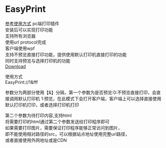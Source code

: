 # EasyPrint
<a href="https://www.cnblogs.com/ives/p/EasyPrint.html">参考使用方式</a>
pc端打印插件  
安装后可以实现打印功能  
支持所有浏览器  
使用url protocol完成  
客户端使用wpf  
支持不预览直接打印功能，提供使用默认打印机直接打印的功能  
同时支持预览与选择打印机的功能  
<a href="https://github.com/leoparddne/EasyPrint/blob/master/EasyPrint/setup.exe">Download</a>

使用方式  
EasyPrint://1&fff  

参数分为两部分使用【&】分隔，第一个参数为是否预览:0:不预览直接打印，会直接调用默认打印机    1:预览，在此模式下会打开客户端，客户端上可以选择直接使用默认打印机打印，或者选择打印机打印  

第二个参数为待打印内容,支持html  
将需要打印的html通过第二个参数发送给打印程序即可  
如果需要打印图片，需要保证打印程序能够正常访问到图片，  
即不能使用相对路径的src，可以根据站点地址使用完整url路径，  
或者直接使用外网地址或是CDN   
